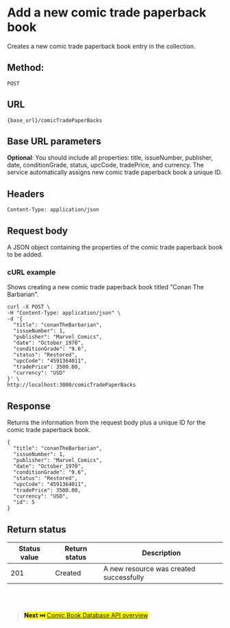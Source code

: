 # Add a new comic trade paperback book
Creates a new comic trade paperback book entry in the collection.

## Method: 
`POST`

## URL
`{base_url}/comicTradePaperBacks`

## Base URL parameters
**Optional**: You should include all properties: title, issueNumber, publisher, date, conditionGrade, status, upcCode, tradePrice, and currency.
The service automatically assigns new comic trade paperback book a unique ID.

## Headers
`Content-Type: application/json`

## Request body
A JSON object containing the properties of the comic trade paperback book to be added.

### cURL example
Shows creating a new comic trade paperback book titled "Conan The Barbarian".

```
curl -X POST \
-H "Content-Type: application/json" \
-d '{ 
  "title": "conanTheBarbarian",
  "issueNumber": 1,
  "publisher": "Marvel_Comics",
  "date": "October_1970",
  "conditionGrade": "9.6",
  "status": "Restored",
  "upcCode": "4591364011",
  "tradePrice": 3500.00,
  "currency": "USD"
}' \
http://localhost:3000/comicTradePaperBacks
```

## Response
Returns the information from the request body plus a unique ID for the comic trade paperback book.

```
{
  "title": "conanTheBarbarian",
  "issueNumber": 1,
  "publisher": "Marvel_Comics",
  "date": "October_1970",
  "conditionGrade": "9.6",
  "status": "Restored",
  "upcCode": "4591364011",
  "tradePrice": 3500.00,
  "currency": "USD",
  "id": 5
}
```

## Return status

| Status value | Return status | Description |
| --- | --- | --- |
| 201 | Created | A new resource was created successfully |


<br>
<br>

> <mark>**Next** ⏭️ [Comic Book Database API overview](../overview/comic-database-overview.md)</mark>
